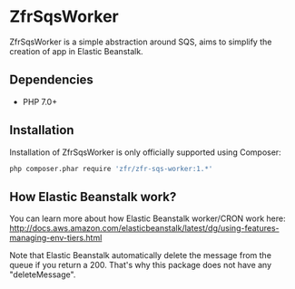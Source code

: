 ZfrSqsWorker
============

ZfrSqsWorker is a simple abstraction around SQS, aims to simplify the creation of app in Elastic Beanstalk.

## Dependencies

* PHP 7.0+

## Installation

Installation of ZfrSqsWorker is only officially supported using Composer:

```sh
php composer.phar require 'zfr/zfr-sqs-worker:1.*'
```

## How Elastic Beanstalk work?

You can learn more about how Elastic Beanstalk worker/CRON work here: http://docs.aws.amazon.com/elasticbeanstalk/latest/dg/using-features-managing-env-tiers.html

Note that Elastic Beanstalk automatically delete the message from the queue if you return a 200. That's why this package does not
have any "deleteMessage".